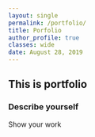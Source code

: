 ```yaml
---
layout: single
permalink: /portfolio/
title: Porfolio
author_profile: true
classes: wide
date: August 28, 2019
---
```



## This is portfolio

### Describe yourself

Show your work